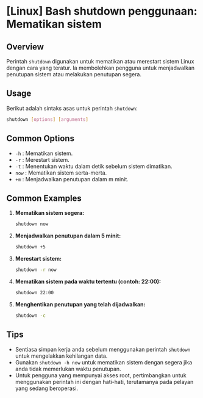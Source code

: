 # [Linux] Bash shutdown penggunaan: Mematikan sistem

## Overview
Perintah `shutdown` digunakan untuk mematikan atau merestart sistem Linux dengan cara yang teratur. Ia membolehkan pengguna untuk menjadwalkan penutupan sistem atau melakukan penutupan segera.

## Usage
Berikut adalah sintaks asas untuk perintah `shutdown`:

```bash
shutdown [options] [arguments]
```

## Common Options
- `-h` : Mematikan sistem.
- `-r` : Merestart sistem.
- `-t` : Menentukan waktu dalam detik sebelum sistem dimatikan.
- `now` : Mematikan sistem serta-merta.
- `+m` : Menjadwalkan penutupan dalam m minit.

## Common Examples
1. **Mematikan sistem segera:**
   ```bash
   shutdown now
   ```

2. **Menjadwalkan penutupan dalam 5 minit:**
   ```bash
   shutdown +5
   ```

3. **Merestart sistem:**
   ```bash
   shutdown -r now
   ```

4. **Mematikan sistem pada waktu tertentu (contoh: 22:00):**
   ```bash
   shutdown 22:00
   ```

5. **Menghentikan penutupan yang telah dijadwalkan:**
   ```bash
   shutdown -c
   ```

## Tips
- Sentiasa simpan kerja anda sebelum menggunakan perintah `shutdown` untuk mengelakkan kehilangan data.
- Gunakan `shutdown -h now` untuk mematikan sistem dengan segera jika anda tidak memerlukan waktu penutupan.
- Untuk pengguna yang mempunyai akses root, pertimbangkan untuk menggunakan perintah ini dengan hati-hati, terutamanya pada pelayan yang sedang beroperasi.